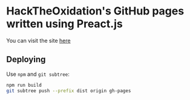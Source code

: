 # HackTheOxidation's GitHub pages written using Preact.js

You can visit the site [here](https://HackTheOxidation.github.io/gh-pages-preact/)

## Deploying

Use `npm` and `git subtree`:

```sh
npm run build
git subtree push --prefix dist origin gh-pages
```
